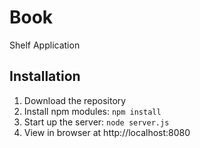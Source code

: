 # Book 
Shelf Application

## Installation
1. Download the repository
2. Install npm modules: `npm install`
3. Start up the server: `node server.js`
4. View in browser at http://localhost:8080

